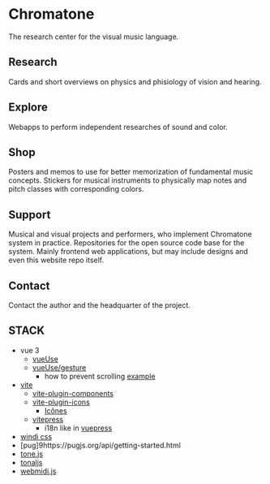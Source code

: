# Chromatone

The research center for the visual music language.

## Research

Cards and short overviews on physics and phisiology of vision and hearing.

## Explore

Webapps to perform independent researches of sound and color.


## Shop

Posters and memos to use for better memorization of fundamental music concepts. Stickers for musical instruments to physically map notes and pitch classes with corresponding colors.

## Support

Musical and visual projects and performers, who implement Chromatone system in practice. Repositories for the open source code base for the system. Mainly frontend web applications, but may include designs and even this website repo itself.

## Contact

Contact the author and the headquarter of the project.


## STACK
- vue 3
  - [vueUse](https://vueuse.org)
  - [vueUse/gesture](https://gesture.vueuse.org)
    - how to prevent scrolling [example](https://vuepress.vuejs.org/guide/i18n.html#default-theme-i18n-config)
- [vite](https://vitejs.dev/)
  - [vite-plugin-components](https://github.com/antfu/vite-plugin-components)
  - [vite-plugin-icons](https://github.com/antfu/vite-plugin-icons)
    - [Icônes](https://icones.js.org/)
  - [vitepress](https://vitepress.vuejs.org/guide/global-component.html#content)
    - i18n like in [vuepress](https://vuepress.vuejs.org/guide/i18n.html#default-theme-i18n-config)
- [windi css](https://windicss.org/)
- [pug]9https://pugjs.org/api/getting-started.html
- [tone.js](https://tonejs.github.io/docs/14.7.77)
- [tonaljs](https://github.com/tonaljs/tonal)
- [webmidi.js](https://webmidijs.org/docs/)
